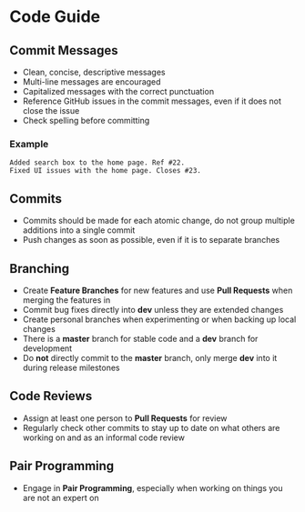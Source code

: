 Code Guide
==========

Commit Messages
---------------

-	Clean, concise, descriptive messages
-	Multi-line messages are encouraged
-	Capitalized messages with the correct punctuation
-	Reference GitHub issues in the commit messages, even if it does not close the issue
-	Check spelling before committing

### Example

```
Added search box to the home page. Ref #22.
Fixed UI issues with the home page. Closes #23.
```

Commits
-------

-	Commits should be made for each atomic change, do not group multiple additions into a single commit
-	Push changes as soon as possible, even if it is to separate branches

Branching
---------

-	Create **Feature Branches** for new features and use **Pull Requests** when merging the features in
-	Commit bug fixes directly into **dev** unless they are extended changes
-	Create personal branches when experimenting or when backing up local changes
-	There is a **master** branch for stable code and a **dev** branch for development
-	Do **not** directly commit to the **master** branch, only merge **dev** into it during release milestones

Code Reviews
------------

-	Assign at least one person to **Pull Requests** for review
-	Regularly check other commits to stay up to date on what others are working on and as an informal code review

Pair Programming
----------------

-	Engage in **Pair Programming**, especially when working on things you are not an expert on
